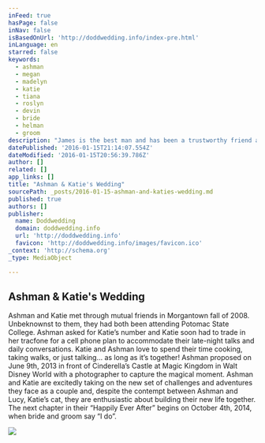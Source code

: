 ```yaml
---
inFeed: true
hasPage: false
inNav: false
isBasedOnUrl: 'http://doddwedding.info/index-pre.html'
inLanguage: en
starred: false
keywords:
  - ashman
  - megan
  - madelyn
  - katie
  - tiana
  - roslyn
  - devin
  - bride
  - helman
  - groom
description: "James is the best man and has been a trustworthy friend and like a brother to the groom. From soccer to bowling, elementary school to college, he has always been there for Ashman and had his back. Many of Ashman's best memories are shared with James and he couldn't imagine a more suitable best man."
datePublished: '2016-01-15T21:14:07.554Z'
dateModified: '2016-01-15T20:56:39.786Z'
author: []
related: []
app_links: []
title: "Ashman & Katie's Wedding"
sourcePath: _posts/2016-01-15-ashman-and-katies-wedding.md
published: true
authors: []
publisher:
  name: Doddwedding
  domain: doddwedding.info
  url: 'http://doddwedding.info'
  favicon: 'http://doddwedding.info/images/favicon.ico'
_context: 'http://schema.org'
_type: MediaObject

---
```

<article style=""><h1>Ashman &amp; Katie's Wedding</h1><p>Ashman and Katie met through mutual friends in Morgantown fall of 2008.  Unbeknownst to them, they had both been attending Potomac State College.  Ashman asked for Katie’s number and Katie soon had to trade in her tracfone for a cell phone plan to accommodate their late-night talks and daily conversations.  Katie and Ashman love to spend their time cooking, taking walks, or just talking… as long as it’s together!  Ashman proposed on June 9th, 2013 in front of Cinderella’s Castle at Magic Kingdom in Walt Disney World with a photographer to capture the magical moment.  Ashman and Katie are excitedly taking on the new set of challenges and adventures they face as a couple and, despite the contempt between Ashman and Lucy, Katie’s cat, they are enthusiastic about building their new life together.  The next chapter in their “Happily Ever After” begins on October 4th, 2014, when bride and groom say “I do”.</p><img src="https://s3-us-west-2.amazonaws.com/the-grid-img/p/6f0e0271fe6af6a4f9925801cb90ea1ce368ab34.jpg" /></article>